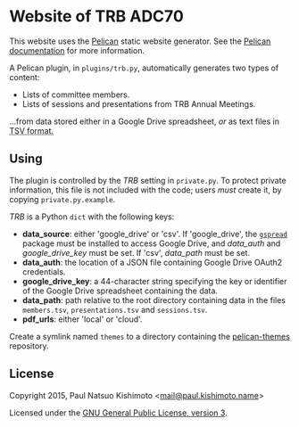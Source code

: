 # Website of TRB ADC70

This website uses the [Pelican](http://getpelican.com) static website generator. See the [Pelican documentation](http://docs.getpelican.com/en/stable) for more information.

A Pelican plugin, in `plugins/trb.py`, automatically generates two types of content:
- Lists of committee members.
- Lists of sessions and presentations from TRB Annual Meetings.

…from data stored either in a Google Drive spreadsheet, _or_ as text files in <acronym title="tab-separated values">TSV</a> format.

## Using

The plugin is controlled by the *TRB* setting in `private.py`. To protect private information, this file is not included with the code; users *must* create it, by copying `private.py.example`.

*TRB* is a Python `dict` with the following keys:
- **data_source**: either 'google_drive' or 'csv'. If 'google_drive', the [`gspread`](https://github.com/burnash/gspread) package must be installed to access Google Drive, and *data_auth* and *google_drive_key* must be set. If 'csv', *data_path* must be set.
- **data_auth**: the location of a JSON file containing Google Drive OAuth2 credentials.
- **google_drive_key**: a 44-character string specifying the key or identifier of the Google Drive spreadsheet containing the data.
- **data_path**: path relative to the root directory containing data in the files `members.tsv`, `presentations.tsv` and `sessions.tsv`.
- **pdf_urls**: either 'local' or 'cloud'.

Create a symlink named `themes` to a directory containing the [pelican-themes](https://github.com/getpelican/pelican-themes) repository.

## License
Copyright 2015, Paul Natsuo Kishimoto <<mail@paul.kishimoto.name>>

Licensed under the [GNU General Public License, version 3](http://www.gnu.org/licenses/gpl-3.0.en.html).
